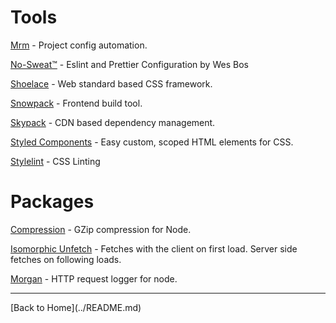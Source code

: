 # Tools

[Mrm](https://mrm.js.org/) - Project config automation.

[No-Sweat™](https://github.com/wesbos/eslint-config-wesbos) - Eslint and Prettier Configuration by Wes Bos

[Shoelace](https://shoelace.style/) - Web standard based CSS framework.

[Snowpack](https://www.snowpack.dev/) - Frontend build tool.

[Skypack](https://www.skypack.dev/) - CDN based dependency management.

[Styled Components](https://styled-components.com/) - Easy custom, scoped HTML elements for CSS.

[Stylelint](https://stylelint.io/) - CSS Linting

# Packages

[Compression](https://github.com/expressjs/compression) - GZip compression for Node.

[Isomorphic Unfetch](https://www.skypack.dev/npm/isomorphic-unfetch) - Fetches with the client on first load. Server side fetches on following loads.

[Morgan](https://github.com/expressjs/morgan) - HTTP request logger for node.
<hr>
[Back to Home](../README.md)

